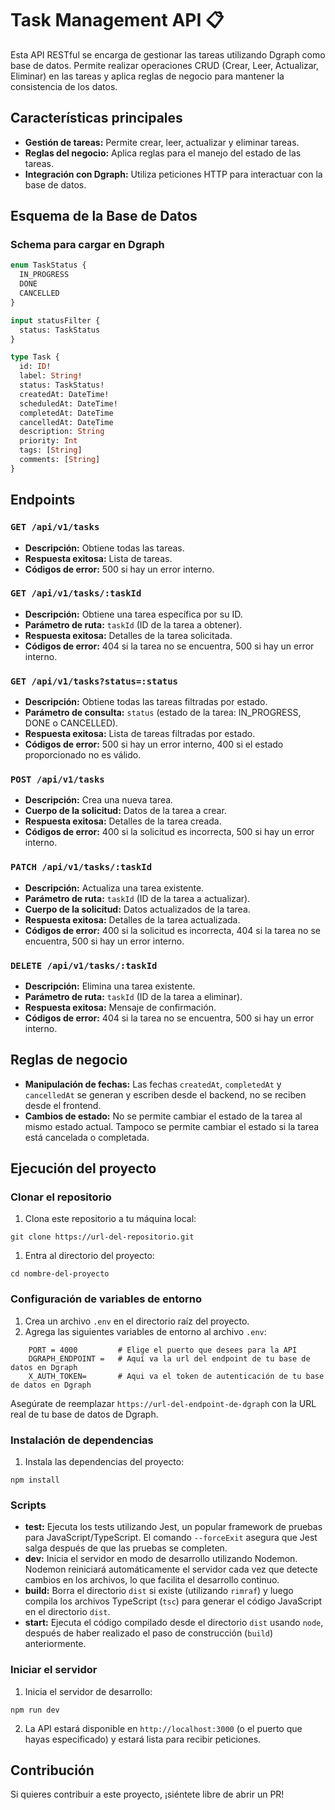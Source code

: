 # Task Management API :clipboard:

Esta API RESTful se encarga de gestionar las tareas utilizando Dgraph como base de datos. Permite realizar operaciones CRUD (Crear, Leer, Actualizar, Eliminar) en las tareas y aplica reglas de negocio para mantener la consistencia de los datos.

## Características principales

- **Gestión de tareas:** Permite crear, leer, actualizar y eliminar tareas.
- **Reglas del negocio:** Aplica reglas para el manejo del estado de las tareas.
- **Integración con Dgraph:** Utiliza peticiones HTTP para interactuar con la base de datos.

## Esquema de la Base de Datos

### Schema para cargar en Dgraph

```graphql
enum TaskStatus {
  IN_PROGRESS
  DONE
  CANCELLED
}

input statusFilter {
  status: TaskStatus
}

type Task {
  id: ID!
  label: String!
  status: TaskStatus!
  createdAt: DateTime!
  scheduledAt: DateTime!
  completedAt: DateTime
  cancelledAt: DateTime
  description: String
  priority: Int
  tags: [String]
  comments: [String]
}
```

## Endpoints

### `GET /api/v1/tasks`

- **Descripción:** Obtiene todas las tareas.
- **Respuesta exitosa:** Lista de tareas.
- **Códigos de error:** 500 si hay un error interno.

### `GET /api/v1/tasks/:taskId`

- **Descripción:** Obtiene una tarea específica por su ID.
- **Parámetro de ruta:** `taskId` (ID de la tarea a obtener).
- **Respuesta exitosa:** Detalles de la tarea solicitada.
- **Códigos de error:** 404 si la tarea no se encuentra, 500 si hay un error interno.

### `GET /api/v1/tasks?status=:status`

- **Descripción:** Obtiene todas las tareas filtradas por estado.
- **Parámetro de consulta:** `status` (estado de la tarea: IN_PROGRESS, DONE o CANCELLED).
- **Respuesta exitosa:** Lista de tareas filtradas por estado.
- **Códigos de error:** 500 si hay un error interno, 400 si el estado proporcionado no es válido.

### `POST /api/v1/tasks`

- **Descripción:** Crea una nueva tarea.
- **Cuerpo de la solicitud:** Datos de la tarea a crear.
- **Respuesta exitosa:** Detalles de la tarea creada.
- **Códigos de error:** 400 si la solicitud es incorrecta, 500 si hay un error interno.

### `PATCH /api/v1/tasks/:taskId`

- **Descripción:** Actualiza una tarea existente.
- **Parámetro de ruta:** `taskId` (ID de la tarea a actualizar).
- **Cuerpo de la solicitud:** Datos actualizados de la tarea.
- **Respuesta exitosa:** Detalles de la tarea actualizada.
- **Códigos de error:** 400 si la solicitud es incorrecta, 404 si la tarea no se encuentra, 500 si hay un error interno.

### `DELETE /api/v1/tasks/:taskId`

- **Descripción:** Elimina una tarea existente.
- **Parámetro de ruta:** `taskId` (ID de la tarea a eliminar).
- **Respuesta exitosa:** Mensaje de confirmación.
- **Códigos de error:** 404 si la tarea no se encuentra, 500 si hay un error interno.

## Reglas de negocio

- **Manipulación de fechas:** Las fechas `createdAt`, `completedAt` y `cancelledAt` se generan y escriben desde el backend, no se reciben desde el frontend.
- **Cambios de estado:** No se permite cambiar el estado de la tarea al mismo estado actual. Tampoco se permite cambiar el estado si la tarea está cancelada o completada.

## Ejecución del proyecto

### Clonar el repositorio

1. Clona este repositorio a tu máquina local:

```terminal
git clone https://url-del-repositorio.git
```

1. Entra al directorio del proyecto:

```terminal
cd nombre-del-proyecto
```

### Configuración de variables de entorno

1. Crea un archivo `.env` en el directorio raíz del proyecto.
2. Agrega las siguientes variables de entorno al archivo `.env`:

```.env
    PORT = 4000         # Elige el puerto que desees para la API
    DGRAPH_ENDPOINT =   # Aquí va la url del endpoint de tu base de datos en Dgraph
    X_AUTH_TOKEN=       # Aqui va el token de autenticación de tu base de datos en Dgraph
```

   Asegúrate de reemplazar `https://url-del-endpoint-de-dgraph` con la URL real de tu base de datos de Dgraph.

### Instalación de dependencias

1. Instala las dependencias del proyecto:

```terminal
npm install
```

### Scripts

- **test:** Ejecuta los tests utilizando Jest, un popular framework de pruebas para JavaScript/TypeScript. El comando `--forceExit` asegura que Jest salga después de que las pruebas se completen.
- **dev:** Inicia el servidor en modo de desarrollo utilizando Nodemon. Nodemon reiniciará automáticamente el servidor cada vez que detecte cambios en los archivos, lo que facilita el desarrollo continuo.
- **build:** Borra el directorio `dist` si existe (utilizando `rimraf`) y luego compila los archivos TypeScript (`tsc`) para generar el código JavaScript en el directorio `dist`.
- **start:** Ejecuta el código compilado desde el directorio `dist` usando `node`, después de haber realizado el paso de construcción (`build`) anteriormente.

### Iniciar el servidor

1. Inicia el servidor de desarrollo:

```terminal
npm run dev
```

2. La API estará disponible en `http://localhost:3000` (o el puerto que hayas especificado) y estará lista para recibir peticiones.

## Contribución

Si quieres contribuir a este proyecto, ¡siéntete libre de abrir un PR!
